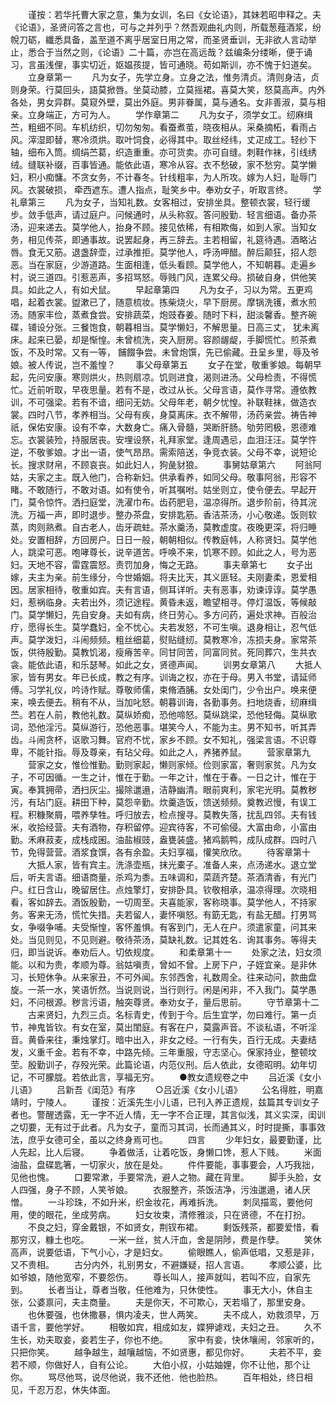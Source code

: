 <!-- { "loadSidebar": true } -->
　　谨按：若华托曹大家之意，集为女训，名曰《女论语》，其妹若昭申释之。夫《论语》，圣贤问答之言也，可与之并列乎？然吾观曲礼内则，所载葱薤酒浆，纷帨刀砺，纖悉具备，盖至道不离乎居室日用之常，而圣贤垂训，无非欲人言动举止，悉合于当然之则，《论语》二十篇，亦岂在高远哉？兹编条分缕晰，便于诵习，言虽浅俚，事实切近，妪媪孩提，皆可通晓。苟如斯训，亦不愧于妇道矣。 
　　立身章第一 
　　凡为女子，先学立身。立身之法，惟务清贞。清则身洁，贞则身荣。行莫回头，語莫掀唇。坐莫动膝，立莫摇裙。喜莫大笑，怒莫高声。内外各处，男女异群。莫窥外壁，莫出外庭。男非眷属，莫与通名。女非善淑，莫与相亲。立身端正，方可为人。 
　　学作章第二 
　　凡为女子，须学女工。纫麻缉苎，粗细不同。车机纺织，切勿匆匆。看蚕煮茧，晓夜相从。采桑摘柘，看雨占风。滓湿即替，寒冷须烘。取叶饲食，必得其中。取丝经纬，丈疋成工。轻纱下轴，细布入筒。绸绢苎葛，织造重重。亦可货卖。亦可自缝。刺鞋作袜，引线绣绒。缝联补缀，百事皆通。能依此语，寒冷从容。衣不愁破，家不愁穷。莫学懒妇，积小痴慵。不贪女务，不计春冬。针线粗率，为人所攻。嫁为人妇，耻辱门风。衣裳破损， 牵西遮东。遭人指点，耻笑乡中。奉劝女子，听取言终。 
　　学礼章第三 
　　凡为女子，当知礼数。女客相过，安排坐具。整顿衣裳，轻行缓步。敛手低声，请过庭户。问候通时，从头称叙。答问殷勤．轻言细语。备办茶汤，迎来递去。莫学他人，抬身不顾。接见依稀，有相欺侮，如到人家。当知女务，相见传茶，即通事故。说罢起身，再三辞去。主若相留，礼筵待遇。酒略沾唇。食无又筋。退盏辞壶，过承推拒。莫学他人，呼汤呷醋。醉后颠狂，招人怨恶。当在家庭，少游道路。生面相逢，低头看顾。莫学他人，不知朝暮。走遍乡村，说三道四。引惹恶声，多招骂怒。辱贱门风，连累父母。损破自身，供他笑具。如此之人，有如犬鼠。 
　　早起章第四 
　　凡为女子，习以为常。五更鸡唱，起着衣裳。盥漱已了，随意梳妆。拣柴烧火，早下厨房。摩锅洗镬，煮水煎汤。随家丰俭，蒸煮食尝。安排蔬菜，炮豉舂姜。随时下料，甜淡馨香。整齐碗碟，铺设分张。三餐饱食，朝暮相当。莫学懒妇，不解思量。日高三丈， 犹未离床。起来已晏，却是惭惶。未曾梳洗，突入厨房。容颜龌龊，手脚慌忙。煎茶煮饭，不及时常。又有一等， 餔餟争尝。未曾炮馔，先已偷藏。丑呈乡里，辱及爷娘。被人传说，岂不羞惶？ 
　　事父母章第五 
　　女子在堂，敬重爹娘。每朝早起，先问安康。寒则烘火，热则扇凉。饥则进食，渴则进汤。父母检责，不得慌忙。近前听取，早夜思量。若有不是，改过从长。父母言语，莫作寻常。遵依教训，不可强梁。若有不谙，细问无妨。父母年老，朝夕忧惶。补联鞋袜，做造衣裳。四时八节，孝养相当。父母有疾，身莫离床。衣不解带，汤药亲尝。祷告神祇，保佑安康。设有不幸，大数身亡。痛入骨髓，哭断肝肠。劬劳罔极，恩德难忘。衣裳装殓，持服居丧。安埋设祭，礼拜家堂。逢周遇忌，血泪汪汪。莫学忤逆，不敬爹娘。才出一语，使气昂昂。需索陪送，争竞衣装。父母不幸，说短论长。搜求财帛，不顾哀丧。如此妇人，狗彘豺狼。 
　　事舅姑章第六 
　　阿翁阿姑，夫家之主。既入他门，合称新妇。供承看养，如同父母。敬事阿翁，形容不睹。不敢随行，不敢对语。如有使令，听其嘱咐。姑坐则立，使令便去。早起开门，莫令惊忤。洒扫庭堂，洗濯巾布。齿药肥皂，温凉得所。退步阶前，待其浣洗。万福一声，即时退步。整办茶盘，安排匙筋。香洁茶汤，小心敬递。饭则软蒸，肉则熟煮。自古老人，齿牙疏蛀。茶水羹汤，莫教虚度。夜晚更深，将归睡处。安置相辞，方回房户。日日一般，朝朝相似。传教庭帏，人称贤妇。莫学他人，跳梁可恶。咆哮尊长，说辛道苦。呼唤不来，饥寒不顾。如此之人，号为恶妇。天地不容，雷霆震怒。责罚加身，悔之无路。 
　　事夫章第七 
　　女子出嫁，夫主为亲。前生缘分，今世婚姻。将夫比天，其义匪轻。夫刚妻柔，恩爱相因。居家相待，敬重如宾。夫有言语，侧耳详听。夫有恶事，劝谏谆谆。莫学愚妇，惹祸临身。夫若出外，须记途程。黄昏未返，瞻望相寻。停灯温饭，等候敲门。莫学懒妇，先自安身。夫如有病，终日劳心。多方问药，遍处求神。百般治疗，愿得长生。莫学蠢妇，全不忧心。夫若发怒，不可生嗔。退身相让，忍气低声。莫学泼妇，斗闹频频。粗丝细葛，熨贴缝纫。莫教寒冷，冻损夫身。家常茶饭，供待殷勤。莫教饥渴，瘦瘠苦辛。同甘同苦，同富同贫。死同葬穴，生共衣衾。能依此语，和乐瑟琴。如此之女，贤德声闻。 
　　训男女章第八 
　　大抵人家，皆有男女。年已长成，教之有序。训诲之权，亦在于母。男入书堂，请延师傅。习学礼仪，吟诗作赋。尊敬师儒，束脩酒脯。女处闺门，少令出户。唤来便来，唤去便去。稍有不从，当加叱怒。朝暮训诲，各勤事务。扫地烧香，纫麻缉苎。若在人前，教他礼数。莫纵娇痴，恐他啼怒。莫纵跳梁，恐他轻侮。莫纵歌词，恐他淫污。莫纵游行，恐他恶事。堪笑今人，不能为主。男不知书，听其弄齿。斗闹贪杯，讴歌习舞。官府不忧，家乡不顾。女不知礼，强梁言语。不识尊卑，不能针指。辱及尊亲，有玷父母。如此之人，养猪养鼠。 
　　营家章第九 
　　营家之女，惟俭惟勤。勤则家起，懒则家倾。俭则家富，奢则家贫。凡为女子，不可因循。一生之计，惟在于勤。一年之计，惟在于春。一日之计，惟在于寅。奉箕拥帚，洒扫灰尘。撮除邋遢，洁静幽清。眼前爽利，家宅光明。莫教秽污，有玷门庭。耕田下种，莫怨辛勤。炊羹造饭，馈送频频。奠教迟慢，有误工程。积糠聚屑，喂养孳牲。呼归放去，检点搜寻。莫教失落，扰乱四邻。夫有钱米，收拾经营。夫有酒物，存积留停。迎宾待客，不可偷侵。大富由命，小富由勤。禾麻菽麦，成栈成囷。油盐椒豉，盎甕装盛。猪鸡鹅鸭，成队成群。四时八节，免得营营。酒浆食馔，各有余盈。夫妇享福，懽笑欣欣。 
　　待客章第十 
　　大抵人家，皆有宾主。洗涤壶瓶，抹光橐子。准备人来，点汤递水。退立堂后，听夫言语。细语商量，杀鸡为黍。五味调和，菜蔬齐楚。茶酒清香，有光门户。红日含山，晚留居住。点烛擎灯，安排卧具。钦敬相承，温凉得理。次晓相看，客如辞去。酒饭殷勤，一切周至。夫喜能家，客称晓事。莫学他人，不持家务。客来无汤，慌忙失措。夫若留人，妻怀嗔怒。有筯无匙，有盐无醋。打男骂女，争啜争哺。夫受惭惶，客怀羞惧。有客到门，无人在户。须遣家童，问其来处。当见则见，不见则避。敬待茶汤，莫缺礼数。记其姓名．询其事务。等得夫归，即当说诉。奉劝后人。切依规度。 
　　和柔章第十一 
　　处家之法，妇女须能。以和为贵，孝顺为尊。翁姑嗔责，曾如不曾。上房下户，子姪宜亲。是非休习，长短休争。从来家丑，不可外闻。东邻西舍，礼数周全。往来动问，款曲盘旋。一茶一水，笑语忻然。当说则说，当行则行。闲是闲非，不入我门。莫学愚妇，不问根源。秽言污语，触突尊贤。奉劝女子，量后思前。 
　　守节章第十二 
　　古来贤妇，九烈三贞。名标青史，传到于今。后生宜学，勿曰难行。第一贞节，神鬼皆钦。有女在室，莫出閨庭。有客在户，莫露声音。不谈私语，不听淫音。黄昏来往，秉烛掌灯。暗中出入，非女之经。一行有失，百行无成。夫妻结发，义重千金。若有不幸，中路先倾。三年重服，守志坚心。保家持业，整顿坟茔。殷勤训子，存殁光荣。此篇论语，内范仪刑。后人依此，女德昭明。幼年切记，不可朦胧。若依此言，享福无穷。 
　　●教女遗规卷之中 
　　吕近溪《女小儿语》 
　　吕新吾《闺范》有序 
　　○吕近溪《女小儿语》 
　　公名得胜，明嘉靖时，宁陵人。 
　　谨按：近溪先生小儿语，已刊入养正遗规，兹篇其专训女子者也。警醒透露，无一字不近人情，无一字不合正理，其言似浅，其义实深，闺训之切要，无有过于此者。凡为女子，童而习其词，长而通其义，时时提撕，事事效法，庶乎女德可全，虽以之终身焉可也。 
　　四言 
　　少年妇女，最要勤谨，比人先起，比人后寝。 
　　争着做活，让着吃饭，身懒口馋，惹人下贱。 
　　米面油盐，盘碟匙箸，一切家火，放在是处。 
　　件件要能，事事要会，人巧我拙，见他也愧。 
　　口要常漱，手要常洗，避人之物。藏在背里。 
　　脚手头脸，女人四强，身子不顾，人笑爷娘。 
　　衣服整齐，茶饭洁净，污浊邋遢，诸人厌憎。 
　　一斗珍珠，不如升米，织金妆花，再难拆洗。 
　　刺凤描鸾，要他何用，使的眼花，坐成劳病。 
　　妇女妆束，清修雅淡，只在贤德，不在打扮。 
　　不良之妇，穿金戴银，不如贤女，荆钗布裙。 
　　剩饭残茶，都要爱惜，看那穷汉，糠土也吃。 
　　一米一丝，贫人汗血，舍是阴陟，费是作孽。 
　　笑休高声，说要低语，下气小心，才是妇女。 
　　偷眼瞧人，偷声低唱，又惹是非，又不贵相。 
　　古分内外，礼别男女，不避嫌疑，招人言语。 
　　孝顺公婆，比如爷娘，随他宽窄，不要怨伤。 
　　尊长叫人，接声就叫，若叫不应，自家先到。 
　　长者当让，尊者当敬，任他难为，只休使性。 
　　事无大小，休自主张，公婆禀问，夫主商量。 
　　夫是你天，不可欺心，天若塌了，那里安身。 
　　也休要强，也休撒暴，惧内凌夫，世人两笑。 
　　夫不成人，劝救须早，万语千言，要他学好。 
　　相敬如宾，相成如友，媟狎谑戏，夫妇之丑。 
　　久不生长，劝夫取妾，妾若生子，你也不绝。 
　　家中有妾，快休嚷闹，邻家听的，只把你笑。 
　　越争越生，越嚷越恼，不如贤惠，都见你好。 
　　夫若不平，妾若不顺，你做好人，自有公论。 
　　大伯小叔，小姑妯娌，你不让他，那个让你。 
　　骂尽他骂，说尽他说，我不还他．他也脸热。 
　　百年相处，终日相见，千忍万忍，休失体面。 
